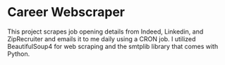 # Career Webscraper

This project scrapes job opening details from Indeed, Linkedin, and ZipRecruiter and emails it to me daily using a CRON job. I utilized BeautifulSoup4 for web scraping and the smtplib library that comes with Python.
